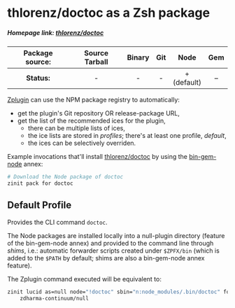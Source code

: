 # thlorenz/doctoc as a Zsh package

##### Homepage link: [thlorenz/doctoc](https://github.com/thlorenz/doctoc)

| **Package source:** | Source Tarball | Binary | Git | Node | Gem |
|:-------------------:|:--------------:|:------:|:---:|:----:|:---:|
| **Status:**         |        -       |  -     |  -  |  + <br> (default)  |  –  |

[Zplugin](https://github.com/zdharma-continuum/zinit) can use the NPM package registry
to automatically:

- get the plugin's Git repository OR release-package URL,
- get the list of the recommended ices for the plugin,
    - there can be multiple lists of ices,
    - the ice lists are stored in *profiles*; there's at least one profile, *default*,
    - the ices can be selectively overriden.

Example invocations that'll install
[thlorenz/doctoc](https://github.com/thlorenz/doctoc) by using the
[bin-gem-node](https://github.com/zdharma-continuum/zinit-annex-bin-gem-node) annex:

```zsh
# Download the Node package of doctoc
zinit pack for doctoc
```

## Default Profile

Provides the CLI command `doctoc`.

The Node packages are installed locally into a null-plugin directory (feature of
the bin-gem-node annex) and provided to the command line through *shims*, i.e.:
automatic forwarder scripts created under `$ZPFX/bin` (which is added to the
`$PATH` by default; shims are also a bin-gem-node annex feature).

The Zplugin command executed will be equivalent to:

```zsh
zinit lucid as=null node="!doctoc" sbin="n:node_modules/.bin/doctoc" for \
    zdharma-continuum/null
```

<!-- vim:set ft=markdown tw=80 fo+=an1 autoindent: -->
